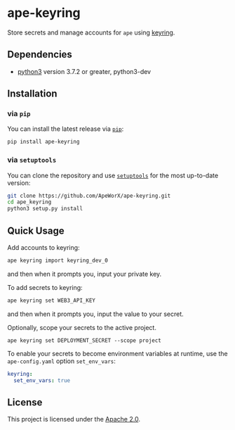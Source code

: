 # ape-keyring

Store secrets and manage accounts for `ape` using [keyring](https://pypi.org/project/keyring/).

## Dependencies

* [python3](https://www.python.org/downloads) version 3.7.2 or greater, python3-dev

## Installation

### via `pip`

You can install the latest release via [`pip`](https://pypi.org/project/pip/):

```bash
pip install ape-keyring
```

### via `setuptools`

You can clone the repository and use [`setuptools`](https://github.com/pypa/setuptools) for the most up-to-date version:

```bash
git clone https://github.com/ApeWorX/ape-keyring.git
cd ape_keyring
python3 setup.py install
```

## Quick Usage

Add accounts to keyring:

```bash
ape keyring import keyring_dev_0
```

and then when it prompts you, input your private key.

To add secrets to keyring:

```bash
ape keyring set WEB3_API_KEY
```

and then when it prompts you, input the value to your secret.

Optionally, scope your secrets to the active project.

```bah
ape keyring set DEPLOYMENT_SECRET --scope project 
```

To enable your secrets to become environment variables at runtime,
use the `ape-config.yaml` option `set_env_vars`:

```yaml
keyring:
  set_env_vars: true
```

## License

This project is licensed under the [Apache 2.0](LICENSE).
